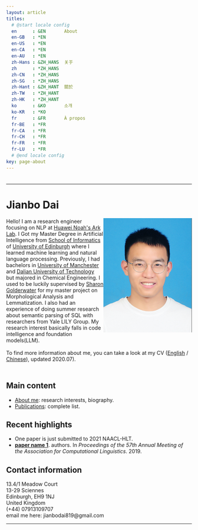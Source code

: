 ```yaml
---
layout: article
titles:
  # @start locale config
  en      : &EN       About
  en-GB   : *EN
  en-US   : *EN
  en-CA   : *EN
  en-AU   : *EN
  zh-Hans : &ZH_HANS  关于
  zh      : *ZH_HANS
  zh-CN   : *ZH_HANS
  zh-SG   : *ZH_HANS
  zh-Hant : &ZH_HANT  關於
  zh-TW   : *ZH_HANT
  zh-HK   : *ZH_HANT
  ko      : &KO       소개
  ko-KR   : *KO
  fr      : &FR       À propos
  fr-BE   : *FR
  fr-CA   : *FR
  fr-CH   : *FR
  fr-FR   : *FR
  fr-LU   : *FR
  # @end locale config
key: page-about
---
```


<html lang="en">
    <head>
        <meta charset="UTF-8">
        <title>Homepage</title>
    </head>
    <body>
        <div style="float: left; padding-top: 1ex;">
            <hr>
            <h1>Jianbo Dai</h1>
            <p>
                <img src="./assets/images/profile/me.png" alt="me" width="240" align ="right">
                Hello! I am a research engineer focusing on NLP at <a href="https://www.noahlab.com.hk/#/home">Huawei Noah's Ark Lab</a>. I Got my Master Degree in Artificial Intelligence from <a href="http://www.inf.ed.ac.uk/">School of Informatics</a> of <a href="http://www.ed.ac.uk/">University of Edinburgh</a> where I learned machine learning and natural language processing. Previously, I had bachelors in <a href="https://www.manchester.ac.uk">University of Manchester</a> and <a href="http://en.dlut.edu.cn">Dalian University of Technology</a> but majored in Chemical Engineering. I used to be luckily supervised by <a href="http://homepages.inf.ed.ac.uk/sgwater/">Sharon Golderwater</a> for my master project on Morphological Analysis and Lemmatization. I also had an experience of doing summer research about semantic parsing of SQL with researchers from Yale LILY Group. My research interest basically falls in code intelligence and foundation models(LLM).
                <br>
                <br>
                To find more information about me, you can take a look at my CV (<a href="https://github.com/1e0ndavid/1e0ndavid.github.io/blob/master/assets/CV/CV_EN_1_3.pdf">English</a>
                / <a href="https://github.com/1e0ndavid/1e0ndavid.github.io/blob/master/assets/CV/CV_CN_1_2.pdf">Chinese</a>), updated 2020.07).
            </p>
        </div>
        <div style="clear: left; padding-top: 1ex;">
            <h2>Main content</h2>
            <p> </p>
            <ul>
                <li>
                    <a href="publication.html">About me</a>: research interests, biography.
                </li>
                <li>
                    <a href="publication.html">Publications</a>: complete list.
                </li>
            </ul>
            <p> </p>
            <h2>Recent highlights</h2>
            <p> </p>
            <ul>
                <li>
										One paper is just submitted to 2021 NAACL-HLT.
								</li>
								<li>
                    <a href="papers/acl19-pastTense.pdf"><b>paper name 1</b></a>.&nbsp;authors.
                     In <i>Proceedings of the 57th Annual Meeting of the Association for Computational Linguistics</i>.  2019.
                </li>
            </ul>
            <p> </p>
            <h2>Contact information</h2>
            <p>
                13.4/1 Meadow Court<br>
                13-29 Sciennes<br>
                Edinburgh, EH9 1NJ<br>
                United Kingdom<br>
                (+44) 07913109707<br>
                email me here: jianbodai819@gmail.com<br>
            </p>
            <hr>
            <font size="-1">
            <!-- hhmts start -->
            <!--Last modified: Mon Aug 15 17:31:26 BST 2011-->
            <!-- hhmts end -->
            </font>
        </div>
    </body>
</html>
